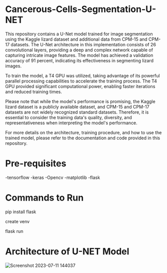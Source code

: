 # Cancerous-Cells-Segmentation-U-NET
This repository contains a U-Net model trained for image segmentation using the Kaggle lizard dataset and additional data from CPM-15 and CPM-17 datasets. The U-Net architecture in this implementation consists of 26 convolutional layers, providing a deep and complex network capable of capturing intricate image features. The model has achieved a validation accuracy of 91 percent, indicating its effectiveness in segmenting lizard images.

To train the model, a T4 GPU was utilized, taking advantage of its powerful parallel processing capabilities to accelerate the training process. The T4 GPU provided significant computational power, enabling faster iterations and reduced training times.

Please note that while the model's performance is promising, the Kaggle lizard dataset is a publicly available dataset, and CPM-15 and CPM-17 datasets are not widely recognized standard datasets. Therefore, it is essential to consider the training data's quality, diversity, and representativeness when interpreting the model's performance.

For more details on the architecture, training procedure, and how to use the trained model, please refer to the documentation and code provided in this repository.

# Pre-requisites
-tensorflow
-keras
-Opencv
-matplotlib
-flask

# Commands to Run

pip install flask

create venv

flask run



# Architecture of U-NET Model

![Screenshot 2023-07-11 144037](https://github.com/Hassan-293/Cancerous-Cells-Segmentation/assets/88833393/60bb6529-4114-4e80-85f5-f16bee2ec592)
